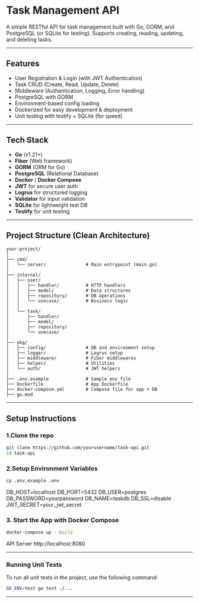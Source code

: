 # Task Management API

A simple RESTful API for task management built with Go, GORM, and PostgreSQL (or SQLite for testing). Supports creating, reading, updating, and deleting tasks.

---

## Features

- User Registration & Login (with JWT Authentication)
- Task CRUD (Create, Read, Update, Delete)
- Middleware (Authentication, Logging, Error handling)
- PostgreSQL with GORM
- Environment-based config loading
- Dockerized for easy development & deployment
- Unit testing with testify + SQLite (for speed)

---

## Tech Stack

- **Go** (v1.21+)
- **Fiber** (Web framework)
- **GORM** (ORM for Go)
- **PostgreSQL** (Relational Database)
- **Docker** / **Docker Compose**
- **JWT** for secure user auth
- **Logrus** for structured logging
- **Validator** for input validation
- **SQLite** for lightweight test DB
- **Testify** for unit testing

---

## Project Structure (Clean Architecture)
```
your-project/
│
├── cmd/
│   └── server/               # Main entrypoint (main.go)
│
├── internal/
│   ├── user/
│   │   ├── handler/          # HTTP handlers
│   │   ├── model/            # Data structures
│   │   ├── repository/       # DB operations
│   │   └── usecase/          # Business logic
│   │
│   └── task/
│       ├── handler/
│       ├── model/
│       ├── repository/
│       └── usecase/
│
├── pkg/
│   ├── config/               # DB and environment setup
│   ├── logger/               # Logrus setup
│   ├── middleware/           # Fiber middlewares
│   ├── helper/               # Utilities
│   └── auth/                 # JWT helpers
│
├── .env.example              # Sample env file
├── Dockerfile                # App Dockerfile
├── docker-compose.yml        # Compose file for app + DB
├── go.mod

```
---
## Setup Instructions

### 1.Clone the repo

```bash
git clone https://github.com/yourusername/task-api.git
cd task-api
```

### 2.Setup Environment Variables 

```bash
cp .env.example .env
```
DB_HOST=localhost
DB_PORT=5432
DB_USER=postgres
DB_PASSWORD=yourpassword
DB_NAME=taskdb
DB_SSL=disable
JWT_SECRET=your_jwt_secret

### 3. Start the App with Docker Compose
```bash
docker-compose up --build
```
API Server 
http://localhost:8080

---
### Running Unit Tests

To run all unit tests in the project, use the following command:

```bash
GO_ENV=test go test ./...
```
---
